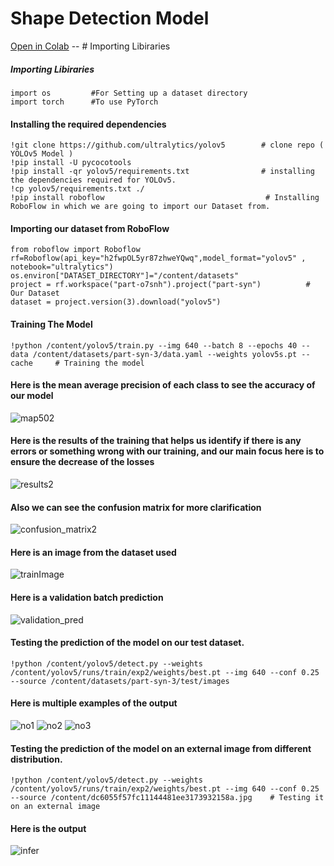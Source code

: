# Shape Detection Model

[Open in Colab](https://colab.research.google.com/drive/16uytse5hdZFU1QCnMSICPkGqO5xo486f?usp=sharing) -- # Importing Libiraries

##### Importing Libiraries
```
import os         #For Setting up a dataset directory 
import torch      #To use PyTorch
```
#### Installing the required dependencies
```
!git clone https://github.com/ultralytics/yolov5        # clone repo ( YOLOv5 Model )
!pip install -U pycocotools
!pip install -qr yolov5/requirements.txt                # installing the dependencies required for YOLOv5.
!cp yolov5/requirements.txt ./
!pip install roboflow                                    # Installing RoboFlow in which we are going to import our Dataset from.
```
#### Importing our dataset from RoboFlow
```
from roboflow import Roboflow
rf=Roboflow(api_key="h2fwpOL5yr87zhweYQwq",model_format="yolov5" , notebook="ultralytics")
os.environ["DATASET_DIRECTORY"]="/content/datasets"
project = rf.workspace("part-o7snh").project("part-syn")          # Our Dataset
dataset = project.version(3).download("yolov5")
```
#### Training The Model
```
!python /content/yolov5/train.py --img 640 --batch 8 --epochs 40 --data /content/datasets/part-syn-3/data.yaml --weights yolov5s.pt --cache     # Training the model
```
#### Here is the mean average precision of each class to see the accuracy of our model

![map502](https://github.com/AhmedSaleh627/Eagles/assets/88249795/179e63e2-1282-45c4-90a7-4ac58e8b6d0f)


#### Here is the results of the training that helps us identify if there is any errors or something wrong with our training, and our main focus here is to ensure the decrease of the losses

![results2](https://github.com/AhmedSaleh627/Eagles/assets/88249795/31fc7e49-ecc3-4975-a11d-92bafb59f18f)


#### Also we can see the confusion matrix for more clarification

![confusion_matrix2](https://github.com/AhmedSaleh627/Eagles/assets/88249795/acdae02d-7c1a-471d-b3e1-abf1e613b70f)


#### Here is an image from the dataset used
![trainImage](https://github.com/AhmedSaleh627/Eagles/assets/88249795/ec1b7c33-11f8-42c0-97b6-d363b2ee4d76)

#### Here is a validation batch prediction

![validation_pred](https://github.com/AhmedSaleh627/Eagles/assets/88249795/fa90fc36-15d5-4f67-88ae-5fadc2300d4f)

#### Testing the prediction of the model on our test dataset.
```
!python /content/yolov5/detect.py --weights /content/yolov5/runs/train/exp2/weights/best.pt --img 640 --conf 0.25 --source /content/datasets/part-syn-3/test/images
```
####  Here is multiple examples of the output

![no1](https://github.com/AhmedSaleh627/Eagles/assets/88249795/8a310f9e-3384-4a64-bd52-76bd18ee2748)
![no2](https://github.com/AhmedSaleh627/Eagles/assets/88249795/8b1ac462-9636-4320-ad2f-8f717052c102)
![no3](https://github.com/AhmedSaleh627/Eagles/assets/88249795/393aabda-4386-48a1-9334-c5a8e0c80b60)

#### Testing the prediction of the model on an external image from different distribution.
```
!python /content/yolov5/detect.py --weights /content/yolov5/runs/train/exp2/weights/best.pt --img 640 --conf 0.25 --source /content/dc6055f57fc11144481ee3173932158a.jpg    # Testing it on an external image
```

####  Here is the output
![infer](https://github.com/AhmedSaleh627/Eagles/assets/88249795/a99715bc-4a5b-4fab-bc9e-3d3675613eb4)


